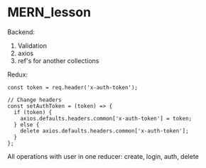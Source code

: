 # MERN_lesson

Backend:

1. Validation
2. axios
3. ref's for another collections

Redux:

```
const token = req.header('x-auth-token');

// Change headers
const setAuthToken = (token) => {
  if (token) {
    axios.defaults.headers.common['x-auth-token'] = token;
  } else {
    delete axios.defaults.headers.common['x-auth-token'];
  }
};
```

All operations with user in one reducer: create, login, auth, delete
